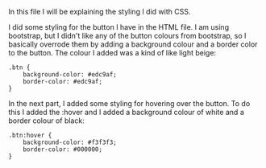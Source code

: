 In this file I will be explaining the styling I did with CSS. 

I did some styling for the button I have in the HTML file. I am using bootstrap, but I didn't like any of the button
colours from bootstrap, so I basically overrode them by adding a background colour and a border color to the button.
The colour I added was a kind of like light beige: 
```
.btn {
    background-color: #edc9af;
    border-color: #edc9af;
}
```

In the next part, I added some styling for hovering over the button. To do this I added the :hover and I added a
background colour of white and a border colour of black:
```
.btn:hover {
    background-color: #f3f3f3;
    border-color: #000000;
}
```